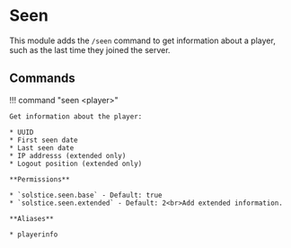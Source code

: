 # Seen

This module adds the `/seen` command to get information about a player, such as the last time they joined the server.

## Commands

!!! command "seen &lt;player&gt;"

    Get information about the player:

    * UUID
    * First seen date
    * Last seen date
    * IP addresss (extended only)
    * Logout position (extended only)

    **Permissions**

    * `solstice.seen.base` - Default: true
    * `solstice.seen.extended` - Default: 2<br>Add extended information.

    **Aliases**

    * playerinfo